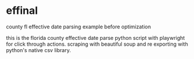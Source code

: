# effinal
county fl effective date parsing example before optimization


this is the florida county effective date parse python script with playwright for click through actions. scraping with beautiful soup and re exporting with python's native csv library. 
